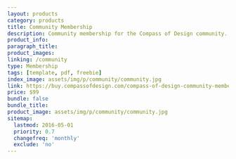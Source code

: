 ```yaml
---
layout: products
category: products
title: Community Membership
description: Community membership for the Compass of Design community. Join us and get valuable feedback on your work and where you should be going in your design career.
product_info:
paragraph_title:
product_images:
linking: /community
type: Membership
tags: [template, pdf, freebie]
index_image: assets/img/p/community/community.jpg
link: https://buy.compassofdesign.com/compass-of-design-community-membership/
price: $99
bundle: false
bundle_title:
product_image: assets/img/p/community/community.jpg
sitemap:
  lastmod: 2016-05-01
  priority: 0.7
  changefreq: 'monthly'
  exclude: 'no'
---
```

